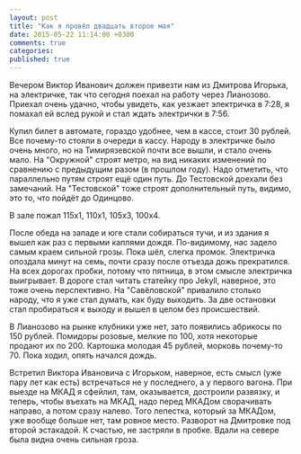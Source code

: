 ```yaml
---
layout: post
title: "Как я провёл двадцать второе мая"
date: 2015-05-22 11:14:00 +0300
comments: true
categories: 
published: true
---
```

Вечером Виктор Иванович должен привезти нам из Дмитрова Игорька, на электричке, так что сегодня поехал на работу через Лианозово. Приехал очень удачно, чтобы увидеть, как уезжает электричка в 7:28, я помахал ей вслед рукой и стал ждать электрички в 7:56. 

Купил билет в автомате, гораздо удобнее, чем в кассе, стоит 30 рублей. Все почему-то стояли в очереди в кассу. Народу в электричке было очень много, но на Тимирязевской почти все вышли, и стало очень мало. На "Окружной" строят метро, на вид никаких изменений по сравнению с предыдущим разом (в прошлом году). Надо отметить, что параллельно путям строят ещё один путь. До Тестовской доехали без замечаний. На "Тестовской" тоже строят дополнительный путь, видимо, это то, что пойдёт до Одинцово.

В зале пожал 115x1, 110x1, 105x3, 100x4.

После обеда на западе и юге стали собираться тучи, и из здания я вышел как раз с первыми каплями дождя. По-видимому, нас задело самым краем сильной грозы. Пока шёл, слегка промок. Электричка опоздала минут на семь, почти сразу после отъезда дожь прекратился. На всех дорогах пробки, потому что пятница, в этом смысле электричка выигрывает. В дороге стал читать статейку про Jekyll, наверное, это тоже очень перспективно. На "Савёловской" привалило столько народу, что я уже стал думать, как буду выходить. За две остановки стал пробираться к выходу и вышел в целом без происшествий. 

В Лианозово на рынке клубники уже нет, зато появились абрикосы по 150 рублей. Помидоры розовые, мелкие по 100, хотя некоторые продают их по 200. Картошка молодая 45 рублей, морковь почему-то 70. Пока ходил, опять начался дождь.

Встретил Виктора Ивановича с Игорьком, наверное, есть смысл (уже пару лет как есть) встречаться не у последнего, а у первого вагона. При выезде на МКАД я сфейлил, там, оказывается, достроили развязку, и теперь, чтобы въехать на МКАД, надо перед МКАДом сворачивать направо, а потом сразу налево. Того лепестка, который за МКАДом, уже вообще больше нет, там ровное место. Разворот на Дмитровке под второй эстакадой. К счастью, не застряли в пробке. Вдали на севере была видна очень сильная гроза.